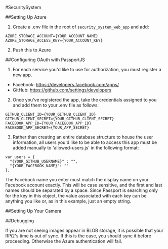 #SecuritySystem

##Setting Up Azure
1. Create a .env file in the root of `security_system_web_app` and add:
```
AZURE_STORAGE_ACCOUNT={YOUR_ACCOUNT_NAME}
AZURE_STORAGE_ACCESS_KEY={YOUR_ACCOUNT_KEY}
```
2. Push this to Azure

##Configuring OAuth with PassportJS
1. For each service you'd like to use for authorization, you must register a new app.
  - Facebook: https://developers.facebook.com/apps/
  - GitHub: https://github.com/settings/developers

2. Once you've registered the app, take the credentials assigned to you and add them to your .env file as follows:
```
GITHUB_CLIENT_ID={YOUR_GITHUB_CLIENT_ID}
GITHUB_CLIENT_SECRET={YOUR_GITHUB_CLIENT_SECRET}
FACEBOOK_APP_ID={YOUR_FACEBOOK_APP_ID}
FACEBOOK_APP_SECRET={YOUR_APP_SECRET}
```

3. Rather than creating an entire database structure to house the user information, all users you'd like to be able to access this app must be added manually to 'allowed-users.js' in the following format:
```
var users = {
  "{YOUR_GITHUB_USERNAME}" : "",
  "{YOUR_FACEBOOK_NAME}": ""
};
```
The Facebook name you enter must match the display name on your Facebook account exactly.  This will be case sensitive, and the first and last names should be separated by a space.  Since Passport is searching only for the key in this object, the value associated with each key can be anything you like or, as in this example, just an empty string.


##Setting Up Your Camera

##Debugging

If you are not seeing images appear in BLOB storage, it is possible that your RPi2's time is out of sync. If this is the case, you should sync it before proceeding. Otherwise the Azure authentication will fail.